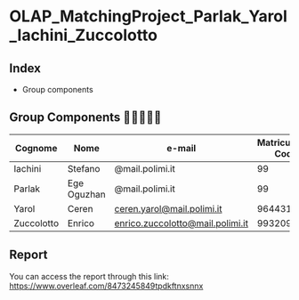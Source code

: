 # OLAP_MatchingProject_Parlak_Yarol_Iachini_Zuccolotto


## Index

- Group components



## Group Components :family_man_boy_boy::family_man_girl:

| Cognome | Nome | e-mail | Matriculation Code | Personal Code
| ------ | ------ |----- |----- |----- |
| Iachini | Stefano| @mail.polimi.it| 99|1
| Parlak |  Ege Oguzhan | @mail.polimi.it | 99 | 1
| Yarol |  Ceren | ceren.yarol@mail.polimi.it | 964431 | 10756387
| Zuccolotto |Enrico | enrico.zuccolotto@mail.polimi.it  | 993209 | 10666354


## Report
You can access the report through this link:
https://www.overleaf.com/8473245849tpdkftnxsnnx
